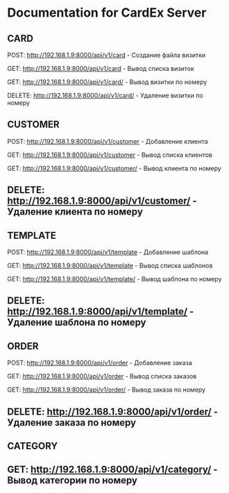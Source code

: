 # Documentation for CardEx Server

CARD
----
POST: http://192.168.1.9:8000/api/v1/card - Создание файла визитки

GET: http://192.168.1.9:8000/api/v1/card - Вывод списка визиток

GET: http://192.168.1.9:8000/api/v1/card/<id> - Вывод визитки по номеру

DELETE: http://192.168.1.9:8000/api/v1/card/<id> - Удаление визитки по номеру










CUSTOMER
--------
POST: http://192.168.1.9:8000/api/v1/customer - Добавление клиента

GET: http://192.168.1.9:8000/api/v1/customer - Вывод списка клиентов

GET: http://192.168.1.9:8000/api/v1/customer/<id> - Вывод клиента по номеру

DELETE: http://192.168.1.9:8000/api/v1/customer/<id> - Удаление клиента по номеру
---------------------------------------------------------------------------------









TEMPLATE
--------
POST: http://192.168.1.9:8000/api/v1/template - Добавление шаблона

GET: http://192.168.1.9:8000/api/v1/template - Вывод списка шаблонов

GET: http://192.168.1.9:8000/api/v1/template/<id> - Вывод шаблона по номеру

DELETE: http://192.168.1.9:8000/api/v1/template/<id> - Удаление шаблона по номеру
---------------------------------------------------------------------------------










ORDER
-----
POST: http://192.168.1.9:8000/api/v1/order - Добавление заказа

GET: http://192.168.1.9:8000/api/v1/order - Вывод списка заказов

GET: http://192.168.1.9:8000/api/v1/order/<id> - Вывод заказа по номеру

DELETE: http://192.168.1.9:8000/api/v1/order/<id> - Удаление заказа по номеру
-----------------------------------------------------------------------------










CATEGORY
--------
GET: http://192.168.1.9:8000/api/v1/category/<id> - Вывод категории по номеру
-----------------------------------------------------------------------------
